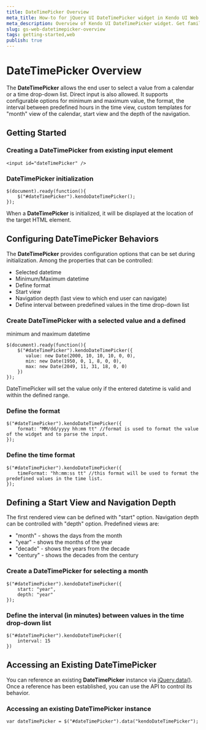 ```yaml
---
title: DateTimePicker Overview
meta_title: How-to for jQuery UI DateTimePicker widget in Kendo UI Web framework
meta_description: Overview of Kendo UI DateTimePicker widget. Get familiar with the configuration options of the control and define the interval between values in the time drop-down list.
slug: gs-web-datetimepicker-overview
tags: getting-started,web
publish: true
---
```


# DateTimePicker Overview

The **DateTimePicker** allows the end user to select a value from a
calendar or a time drop-down list. Direct input is also allowed.
It supports configurable options for minimum and maximum value, the format,
the interval between predefined hours in the time view, custom templates for "month" view
of the calendar, start view and the depth of the navigation.


## Getting Started

### Creating a DateTimePicker from existing input element

    <input id="dateTimePicker" />

### DateTimePicker initialization

    $(document).ready(function(){
        $("#dateTimePicker").kendoDateTimePicker();
    });

When a **DateTimePicker** is initialized, it will be displayed at the
location of the target HTML element.


## Configuring DateTimePicker Behaviors


The **DateTimePicker** provides configuration options that can be set
during initialization. Among the properties that can be controlled:


*   Selected datetime
*   Minimum/Maximum datetime
*   Define format
*   Start view
*   Navigation depth (last view to which end user can navigate)
*   Define interval between predefined values in the time drop-down list

### Create DateTimePicker with a selected value and a defined
minimum and maximum datetime

    $(document).ready(function(){
        $("#dateTimePicker").kendoDateTimePicker({
           value: new Date(2000, 10, 10, 10, 0, 0),
           min: new Date(1950, 0, 1, 8, 0, 0),
           max: new Date(2049, 11, 31, 18, 0, 0)
        })
    });

DateTimePicker will set the value only if the entered datetime is valid and
within the defined range.

### Define the format

    $("#dateTimePicker").kendoDateTimePicker({
        format: "MM/dd/yyyy hh:mm tt" //format is used to format the value of the widget and to parse the input.
    });

### Define the time format

    $("#dateTimePicker").kendoDateTimePicker({
        timeFormat: "hh:mm:ss tt" //this format will be used to format the predefined values in the time list.
    });

## Defining a Start View and Navigation Depth


The first rendered view can be defined with "start" option.
Navigation depth can be controlled with "depth" option. Predefined
views are:


*   "month" - shows the days from the month
*   "year" - shows the months of the year
*   "decade" - shows the years from the decade
*   "century" - shows the decades from the century

### Create a DateTimePicker for selecting a month

    $("#dateTimePicker").kendoDateTimePicker({
        start: "year",
        depth: "year"
    });

### Define the interval (in minutes) between values in the time drop-down list

    $("#dateTimePicker").kendoDateTimePicker({
        interval: 15
    })

## Accessing an Existing DateTimePicker


You can reference an existing **DateTimePicker** instance via
[jQuery.data()](http://api.jquery.com/jQuery.data/).
Once a reference has been established, you can use the API to control
its behavior.

### Accessing an existing DateTimePicker instance

    var dateTimePicker = $("#dateTimePicker").data("kendoDateTimePicker");

